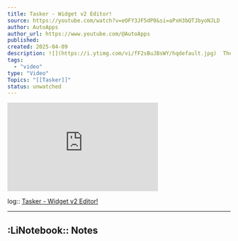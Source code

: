 ```yaml
---
title: Tasker - Widget v2 Editor!
source: https://youtube.com/watch?v=eOFY3JF5dP0&si=aPxH3bQTJbyoNJLD
author: AutoApps
author_url: https://www.youtube.com/@AutoApps
published:
created: 2025-04-09
description: ![](https://i.ytimg.com/vi/fF2sBuJBsWY/hqdefault.jpg)  The Dusters | Sci-fi Short Audiobook  From: P.E. Rowe  https://youtube.com/watch?v=fF2sBuJBsWY&si=8KbrFfEZV1mlF_9d  ---  
tags:
  - "video"
type: "Video"
Topics: "[[Tasker]]"
status: unwatched
---
```


<iframe width="340" height="200" src="https://www.youtube.com/embed/eOFY3JF5dP0?feature=oembed" frameborder="0" allow="accelerometer; autoplay; clipboard-write; encrypted-media; gyroscope; picture-in-picture; web-share" referrerpolicy="strict-origin-when-cross-origin" allowfullscreen title="Tasker - Widget v2 Editor!"></iframe>

log:: [Tasker - Widget v2 Editor!](https://youtube.com/watch?v=eOFY3JF5dP0&si=aPxH3bQTJbyoNJLD)

---

## :LiNotebook:: Notes


